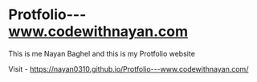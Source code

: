 # Protfolio---www.codewithnayan.com
This is me Nayan Baghel and this is my Protfolio website


Visit -  https://nayan0310.github.io/Protfolio---www.codewithnayan.com/

